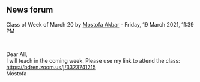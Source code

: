<h2>News forum</h2><a href="https://moodle.cse.buet.ac.bd/user/view.php?id=30&course=564"></a>
Class of Week of March 20
by <a href="https://moodle.cse.buet.ac.bd/user/view.php?id=30&course=564">Mostofa Akbar</a> - Friday, 19 March 2021, 11:39 PM


 

Dear All,<br />I will teach in the coming week. Please use my link to attend the class:<br />https://bdren.zoom.us/j/3323741215<br />Mostofa<br />







